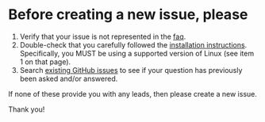 # Before creating a new issue, please

1. Verify that your issue is not represented in the [faq](http://dhalperi.github.io/linux-80211n-csitool/faq.html).
2. Double-check that you carefully followed the [installation instructions](http://dhalperi.github.io/linux-80211n-csitool/installation.html). Specifically, you MUST be using a supported version of Linux (see item 1 on that page).
3. Search [existing GitHub issues](https://github.com/dhalperi/linux-80211n-csitool-supplementary/issues?q=) to see if your question has previously been asked and/or answered.

If none of these provide you with any leads, then please create a new issue.

Thank you!
